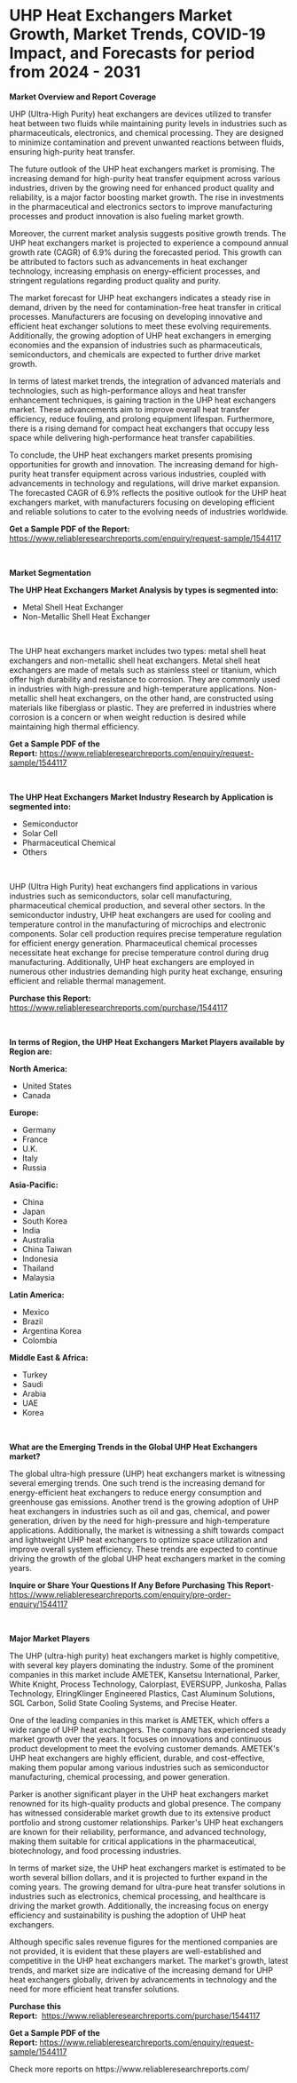 <p><h1>UHP Heat Exchangers Market Growth, Market Trends, COVID-19 Impact, and Forecasts for period from 2024 - 2031</h1></p><p><strong>Market Overview and Report Coverage</strong></p>
<p><p>UHP (Ultra-High Purity) heat exchangers are devices utilized to transfer heat between two fluids while maintaining purity levels in industries such as pharmaceuticals, electronics, and chemical processing. They are designed to minimize contamination and prevent unwanted reactions between fluids, ensuring high-purity heat transfer.</p><p>The future outlook of the UHP heat exchangers market is promising. The increasing demand for high-purity heat transfer equipment across various industries, driven by the growing need for enhanced product quality and reliability, is a major factor boosting market growth. The rise in investments in the pharmaceutical and electronics sectors to improve manufacturing processes and product innovation is also fueling market growth.</p><p>Moreover, the current market analysis suggests positive growth trends. The UHP heat exchangers market is projected to experience a compound annual growth rate (CAGR) of 6.9% during the forecasted period. This growth can be attributed to factors such as advancements in heat exchanger technology, increasing emphasis on energy-efficient processes, and stringent regulations regarding product quality and purity.</p><p>The market forecast for UHP heat exchangers indicates a steady rise in demand, driven by the need for contamination-free heat transfer in critical processes. Manufacturers are focusing on developing innovative and efficient heat exchanger solutions to meet these evolving requirements. Additionally, the growing adoption of UHP heat exchangers in emerging economies and the expansion of industries such as pharmaceuticals, semiconductors, and chemicals are expected to further drive market growth.</p><p>In terms of latest market trends, the integration of advanced materials and technologies, such as high-performance alloys and heat transfer enhancement techniques, is gaining traction in the UHP heat exchangers market. These advancements aim to improve overall heat transfer efficiency, reduce fouling, and prolong equipment lifespan. Furthermore, there is a rising demand for compact heat exchangers that occupy less space while delivering high-performance heat transfer capabilities.</p><p>To conclude, the UHP heat exchangers market presents promising opportunities for growth and innovation. The increasing demand for high-purity heat transfer equipment across various industries, coupled with advancements in technology and regulations, will drive market expansion. The forecasted CAGR of 6.9% reflects the positive outlook for the UHP heat exchangers market, with manufacturers focusing on developing efficient and reliable solutions to cater to the evolving needs of industries worldwide.</p></p>
<p><strong>Get a Sample PDF of the Report:</strong> <a href="https://www.reliableresearchreports.com/enquiry/request-sample/1544117">https://www.reliableresearchreports.com/enquiry/request-sample/1544117</a></p>
<p>&nbsp;</p>
<p><strong>Market Segmentation</strong></p>
<p><strong>The UHP Heat Exchangers Market Analysis by types is segmented into:</strong></p>
<p><ul><li>Metal Shell Heat Exchanger</li><li>Non-Metallic Shell Heat Exchanger</li></ul></p>
<p>&nbsp;</p>
<p><p>The UHP heat exchangers market includes two types: metal shell heat exchangers and non-metallic shell heat exchangers. Metal shell heat exchangers are made of metals such as stainless steel or titanium, which offer high durability and resistance to corrosion. They are commonly used in industries with high-pressure and high-temperature applications. Non-metallic shell heat exchangers, on the other hand, are constructed using materials like fiberglass or plastic. They are preferred in industries where corrosion is a concern or when weight reduction is desired while maintaining high thermal efficiency.</p></p>
<p><strong>Get a Sample PDF of the Report:</strong>&nbsp;<a href="https://www.reliableresearchreports.com/enquiry/request-sample/1544117">https://www.reliableresearchreports.com/enquiry/request-sample/1544117</a></p>
<p>&nbsp;</p>
<p><strong>The UHP Heat Exchangers Market Industry Research by Application is segmented into:</strong></p>
<p><ul><li>Semiconductor</li><li>Solar Cell</li><li>Pharmaceutical Chemical</li><li>Others</li></ul></p>
<p>&nbsp;</p>
<p><p>UHP (Ultra High Purity) heat exchangers find applications in various industries such as semiconductors, solar cell manufacturing, pharmaceutical chemical production, and several other sectors. In the semiconductor industry, UHP heat exchangers are used for cooling and temperature control in the manufacturing of microchips and electronic components. Solar cell production requires precise temperature regulation for efficient energy generation. Pharmaceutical chemical processes necessitate heat exchange for precise temperature control during drug manufacturing. Additionally, UHP heat exchangers are employed in numerous other industries demanding high purity heat exchange, ensuring efficient and reliable thermal management.</p></p>
<p><strong>Purchase this Report:</strong>&nbsp; <a href="https://www.reliableresearchreports.com/purchase/1544117">https://www.reliableresearchreports.com/purchase/1544117</a></p>
<p>&nbsp;</p>
<p><strong>In terms of Region, the UHP Heat Exchangers Market Players available by Region are:</strong></p>
<p>
    <p> <strong> North America: </strong>
        <ul>
            <li>United States</li>
            <li>Canada</li>
        </ul>
        </p> 
    <p> <strong> Europe: </strong>
        <ul>
            <li>Germany</li>
            <li>France</li>
            <li>U.K.</li>
            <li>Italy</li>
            <li>Russia</li>
        </ul>
        </p> 
    <p> <strong> Asia-Pacific: </strong>
        <ul>
            <li>China</li>
            <li>Japan</li>
            <li>South Korea</li>
            <li>India</li>
            <li>Australia</li>
            <li>China Taiwan</li>
            <li>Indonesia</li>
            <li>Thailand</li>
            <li>Malaysia</li>
        </ul>
        </p> 
    <p> <strong> Latin America: </strong>
        <ul>
            <li>Mexico</li>
            <li>Brazil</li>
            <li>Argentina Korea</li>
            <li>Colombia</li>
        </ul>
        </p> 
    <p> <strong> Middle East & Africa: </strong>
        <ul>
            <li>Turkey</li>
            <li>Saudi</li>
            <li>Arabia</li>
            <li>UAE</li>
            <li>Korea</li>
        </ul>
    </p>
    </p>
<p>&nbsp;</p>
<p><strong>What are the Emerging Trends in the Global UHP Heat Exchangers market?</strong></p>
<p><p>The global ultra-high pressure (UHP) heat exchangers market is witnessing several emerging trends. One such trend is the increasing demand for energy-efficient heat exchangers to reduce energy consumption and greenhouse gas emissions. Another trend is the growing adoption of UHP heat exchangers in industries such as oil and gas, chemical, and power generation, driven by the need for high-pressure and high-temperature applications. Additionally, the market is witnessing a shift towards compact and lightweight UHP heat exchangers to optimize space utilization and improve overall system efficiency. These trends are expected to continue driving the growth of the global UHP heat exchangers market in the coming years.</p></p>
<p><strong>Inquire or Share Your Questions If Any Before Purchasing This Report</strong>- <a href="https://www.reliableresearchreports.com/enquiry/pre-order-enquiry/1544117">https://www.reliableresearchreports.com/enquiry/pre-order-enquiry/1544117</a></p>
<p>&nbsp;</p>
<p><strong>Major Market Players</strong></p>
<p><p>The UHP (ultra-high purity) heat exchangers market is highly competitive, with several key players dominating the industry. Some of the prominent companies in this market include AMETEK, Kansetsu International, Parker, White Knight, Process Technology, Calorplast, EVERSUPP, Junkosha, Pallas Technology, ElringKlinger Engineered Plastics, Cast Aluminum Solutions, SGL Carbon, Solid State Cooling Systems, and Precise Heater. </p><p>One of the leading companies in this market is AMETEK, which offers a wide range of UHP heat exchangers. The company has experienced steady market growth over the years. It focuses on innovations and continuous product development to meet the evolving customer demands. AMETEK's UHP heat exchangers are highly efficient, durable, and cost-effective, making them popular among various industries such as semiconductor manufacturing, chemical processing, and power generation.</p><p>Parker is another significant player in the UHP heat exchangers market renowned for its high-quality products and global presence. The company has witnessed considerable market growth due to its extensive product portfolio and strong customer relationships. Parker's UHP heat exchangers are known for their reliability, performance, and advanced technology, making them suitable for critical applications in the pharmaceutical, biotechnology, and food processing industries.</p><p>In terms of market size, the UHP heat exchangers market is estimated to be worth several billion dollars, and it is projected to further expand in the coming years. The growing demand for ultra-pure heat transfer solutions in industries such as electronics, chemical processing, and healthcare is driving the market growth. Additionally, the increasing focus on energy efficiency and sustainability is pushing the adoption of UHP heat exchangers.</p><p>Although specific sales revenue figures for the mentioned companies are not provided, it is evident that these players are well-established and competitive in the UHP heat exchangers market. The market's growth, latest trends, and market size are indicative of the increasing demand for UHP heat exchangers globally, driven by advancements in technology and the need for more efficient heat transfer solutions.</p></p>
<p><strong>Purchase this Report:</strong>&nbsp;&nbsp;<a href="https://www.reliableresearchreports.com/purchase/1544117">https://www.reliableresearchreports.com/purchase/1544117</a></p>
<p></p>
<p><strong>Get a Sample PDF of the Report:</strong>&nbsp;<a href="https://www.reliableresearchreports.com/enquiry/request-sample/1544117">https://www.reliableresearchreports.com/enquiry/request-sample/1544117</a></p>
<p>Check more reports on https://www.reliableresearchreports.com/</p>
